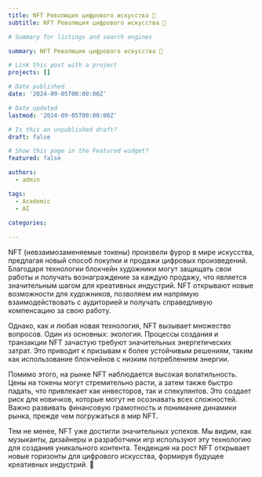 ```yaml
---
title: NFT Революция цифрового искусства 🎨
subtitle: NFT Революция цифрового искусства 🎨

# Summary for listings and search engines

summary: NFT Революция цифрового искусства 🎨

# Link this post with a project
projects: []

# Date published
date: '2024-09-05T00:00:00Z'

# Date updated
lastmod: '2024-09-05T00:00:00Z'

# Is this an unpublished draft?
draft: false

# Show this page in the Featured widget?
featured: false

authors:
  - admin

tags:
  - Academic
  - AI

categories:
  
---
```


NFT (невзаимозаменяемые токены) произвели фурор в мире искусства, предлагая новый способ покупки и продажи цифровых произведений. Благодаря технологии блокчейн художники могут защищать свои работы и получать вознаграждение за каждую продажу, что является значительным шагом для креативных индустрий. NFT открывают новые возможности для художников, позволяем им напрямую взаимодействовать с аудиторией и получать справедливую компенсацию за свою работу.

Однако, как и любая новая технология, NFT вызывает множество вопросов. Один из основных: экология. Процессы создания и транзакции NFT зачастую требуют значительных энергетических затрат. Это приводит к призывам к более устойчивым решениям, таким как использование блокчейнов с низким потреблением энергии.

Помимо этого, на рынке NFT наблюдается высокая волатильность. Цены на токены могут стремительно расти, а затем также быстро падать, что привлекает как инвесторов, так и спекулянтов. Это создает риск для новичков, которые могут не осознавать всех сложностей. Важно развивать финансовую грамотность и понимание динамики рынка, прежде чем погружаться в мир NFT.

Тем не менее, NFT уже достигли значительных успехов. Мы видим, как музыканты, дизайнеры и разработчики игр используют эту технологию для создания уникального контента. Тенденция на рост NFT открывает новые горизонты для цифрового искусства, формируя будущее креативных индустрий. 🎉


